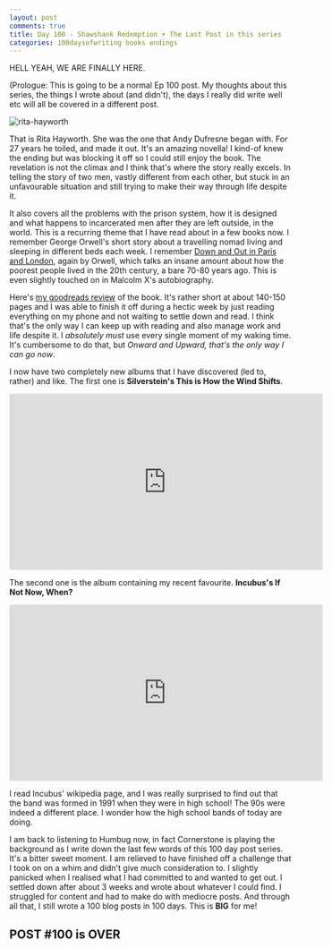 ```yaml
---
layout: post
comments: true
title: Day 100 - Shawshank Redemption + The Last Post in this series
categories: 100daysofwriting books endings
---
```


HELL YEAH, WE ARE FINALLY HERE.

(Prologue: This is going to be a normal Ep 100 post. My thoughts about this
series, the things I wrote about (and didn't), the days I really did write well
etc will all be covered in a different post.

![rita-hayworth](/blog/public/img/day-100-1.jpg)

That is Rita Hayworth. She was the one that Andy Dufresne began with. For 27
years he toiled, and made it out. It's an amazing novella! I kind-of knew the
ending but was blocking it off so I could still enjoy the book. The revelation
is not the climax and I think that's where the story really excels. In telling
the story of two men, vastly different from each other, but stuck in an
unfavourable situation and still trying to make their way through life despite
it.

It also covers all the problems with the prison system, how it is designed and
what happens to incarcerated men after they are left outside, in the world. This
is a recurring theme that I have read about in a few books now. I remember
George Orwell's short story about a travelling nomad living and sleeping in
different beds each week. I remember [Down and Out in Paris and
London](https://www.goodreads.com/review/show/1822935708?book_show_action=false&from_review_page=1), again by
Orwell, which talks an insane amount about how the poorest people lived in the
20th century, a bare 70-80 years ago. This is even slightly touched on in
Malcolm X's autobiography.

Here's [my goodreads
review](https://www.goodreads.com/review/show/2013088219?type=review#rating_119043364)
of the book. It's rather short at about 140-150 pages and I was able to finish
it off during a hectic week by just reading everything on my phone and not
waiting to settle down and read. I think that's the only way I can keep up with
reading and also manage work and life despite it. I _absolutely must_ use every
single moment of my waking time. It's cumbersome to do that, but _Onward and
Upward, that's the only way I can go now_.

I now have two completely new albums that I have discovered (led to, rather) and
like. The first one is **Silverstein's This is How the Wind Shifts**.

<iframe width="560" height="315"
src="https://www.youtube.com/embed/gTB4bifBpgI?list=PLKAm0swRNcks78_pzDRDMmp4R4wxGwQE2"
frameborder="0" allowfullscreen></iframe>

The second one is the album containing my recent favourite. **Incubus's If Not
Now, When?**

<iframe width="560" height="315" src="https://www.youtube.com/embed/aUrcKDqjYDY"
frameborder="0" allowfullscreen></iframe>

I read Incubus' wikipedia page, and I was really surprised to find out that the
band was formed in 1991 when they were in high school! The 90s were indeed a
different place. I wonder how the high school bands of today are doing.

I am back to listening to Humbug now, in fact Cornerstone is playing the
background as I write down the last few words of this 100 day post series. It's
a bitter sweet moment. I am relieved to have finished off a challenge that I
took on on a whim and didn't give much consideration to. I slightly panicked
when I realised what I had committed to and wanted to get out. I settled down
after about 3 weeks and wrote about whatever I could find. I struggled for
content and had to make do with mediocre posts. And through all that, I still
wrote a 100 blog posts in 100 days. This is **BIG** for me!

## POST #100 is OVER
